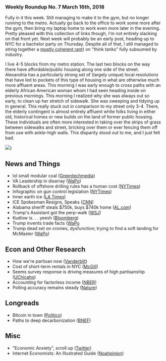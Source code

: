 ### Weekly Roundup No. 7 March 16th, 2018

Fully in it this week. Still managing to make it to the gym, but no longer running to the metro. Actually go back to the office to work some more after the gym, then bring my laptop home to work even more later in the evening. Pretty pleased with this collection of links though, I'm not entirely slacking on that front yet. Next week will probably be an early post, heading up to NYC for a bachelor party on Thursday. Despite all of that, I still managed to string together a [mostly coherent rant](http://connorwaldoch.com/blog/2018/03/15/Think-Tanks-That-Don't-Think)) on "think tanks" fully subsumed by industry.

I live 4-5 blocks from my metro station. The last two blocks on the way there have affordable/public housing along one side of the street. Alexandria has a particularly strong set of (largely unique) local resolutions that have led to pockets of this type of housing in what are otherwise much more affluent areas. This morning I was early enough to cross paths with an elderly African American woman whom I had seen heading inside on previous mornings. This morning I realized why she was always out so early, to clean up her stretch of sidewalk. She was sweeping and tidying up in general. This really stuck out in comparison to my street only 3-4. There, the elderly contingent is almost entirely affluent white folks living in either old, historical homes or new builds on the land of former public housing. These individuals are often more interested in taking over the strips of grass between sidewalks and street, bricking over them or ever fencing them off from use with ankle-high walls. This disparity stood out to me, and I just felt bad.

![](https://farm1.staticflickr.com/803/26968995768_827d72747a_c.jpg))

## News and Things
* lol small modular coal ([Greentechmedia](https://www.greentechmedia.com/amp/article/trump-doe-small-modular-coal-plants-what-does-that-mean))
* VA Leadership in disarray ([WaPo](https://www.washingtonpost.com/politics/its-killing-the-agency-ugly-power-struggle-paralyzes-trumps-plan-to-fix-veterans-care/2018/03/08/1c33d6fe-2085-11e8-badd-7c9f29a55815_story.html?utm_term=.daab096507b8))
* Rollback of offshore drilling rules has a human cost ([NYTimes](https://mobile.nytimes.com/2018/03/10/business/offshore-drilling-trump-administration.html))
* Infographic on gun control legislation ([NYTimes](https://www.nytimes.com/interactive/2018/02/15/opinion/congress-gun-progress.html))
* Inner earth ice ([LA Times](http://www.latimes.com/science/sciencenow/la-sci-sn-water-in-diamonds-20180308-story.html))
* ICE Spokesman Resigns, Speaks ([CNN](https://amp.cnn.com/cnn/2018/03/12/politics/ice-spokesman-resigns-san-francisco/index.html))
* Alabama sheriff steals $750k, buys $740k home ([AL.com](https://articles.al.com/news/birmingham/index.ssf/2018/03/etowah_sheriff_pocketed_over_7))
* Trump's Assistant got the perp-walk ([WSJ](https://www.wsj.com/articles/trumps-personal-assistant-is-fired-1520945928?))
* Kudlow is. . . yeesh ([Bloomberg](https://www.bloomberg.com/amp/view/articles/2018-03-14/trump-s-pick-of-larry-kudlow-shows-gop-is-out-of-economic-ideas?))
* Trump invents trade facts ([WaPo](https://www.washingtonpost.com/news/post-politics/wp/2018/03/14/in-fundraising-speech-trump-says-he-made-up-facts-in-meeting-with-justin-trudeau/?utm_term=.d7c79d92a46c)
* Trump dead set on cronies, dysfunction; trying to find a soft landing for McMaster ([WaPo](https://www.washingtonpost.com/?utm_term=.031dffeb81c1))
![]()

## Econ and Other Research
* How we're partisan now ([Vanderbilt](https://www.vanderbilt.edu/csdi/includes/Workingpaper2_2108.pdf))
* Cost of short-term rentals in NYC ([McGill](https://mcgill.ca/newsroom/files/newsroom/channels/attach/airbnb-report.pdf))
* Seems survey response is driving measures of high partisanship ([UChicaho](https://www.journals.uchicago.edu/doi/abs/10.1086/695853))
* Accounting for factorless income ([NBER](http://nber.org/papers/w24404))
* Polling accuracy remains steady ([Nature](https://www.nature.com/articles/s41562-018-0315-6.epdf))
![]()

## Longreads

* Bitcoin in town ([Politico](https://www.politico.com/magazine/story/2018/03/09/bitcoin-mining-energy-prices-smalltown-feature-217230))
* Paths to deep decarbonization ([BNEF](https://about.bnef.com/blog/liebreich-beyond-three-thirds-road-deep-decarbonization/))
![]()

## Misc

* "Economic Anxiety", scroll up ([Twitter](https://twitter.com/matthewhermann/status/973995680975880193?s=21))
* Internet Economists: An Illustrated Guide ([Noahpinion](http://noahpinionblog.blogspot.com/2012/09/econotrolls-illustrated-bestiary.html?m=1))

